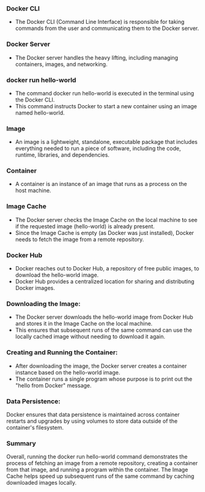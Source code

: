 ### Docker CLI 
- The Docker CLI (Command Line Interface) is responsible for taking commands from the user and communicating them to the Docker server.

### Docker Server
- The Docker server handles the heavy lifting, including managing containers, images, and networking.

### docker run hello-world
- The command docker run hello-world is executed in the terminal using the Docker CLI.
- This command instructs Docker to start a new container using an image named hello-world.

### Image
- An image is a lightweight, standalone, executable package that includes everything needed to run a piece of software, including the code, runtime, libraries, and dependencies.

### Container
- A container is an instance of an image that runs as a process on the host machine.

### Image Cache
- The Docker server checks the Image Cache on the local machine to see if the requested image (hello-world) is already present.
- Since the Image Cache is empty (as Docker was just installed), Docker needs to fetch the image from a remote repository.

### Docker Hub
- Docker reaches out to Docker Hub, a repository of free public images, to download the hello-world image.
- Docker Hub provides a centralized location for sharing and distributing Docker images.

### Downloading the Image:
- The Docker server downloads the hello-world image from Docker Hub and stores it in the Image Cache on the local machine.
- This ensures that subsequent runs of the same command can use the locally cached image without needing to download it again.

### Creating and Running the Container:
- After downloading the image, the Docker server creates a container instance based on the hello-world image.
- The container runs a single program whose purpose is to print out the "hello from Docker" message.

### Data Persistence:
Docker ensures that data persistence is maintained across container restarts and upgrades by using volumes to store data outside of the container's filesystem.

### Summary 
Overall, running the docker run hello-world command demonstrates the process of fetching an image from a remote repository, creating a container from that image, and running a program within the container. The Image Cache helps speed up subsequent runs of the same command by caching downloaded images locally.
